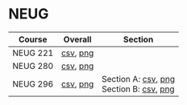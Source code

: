# NEUG

| Course | Overall | Section |
| ------ | ------- | ------- |
| NEUG 221 | [csv](https://github.com/UCSD-Historical-Enrollment-Data/2025Spring/blob/main/overall/NEUG%20221.csv), [png](https://raw.githubusercontent.com/UCSD-Historical-Enrollment-Data/2025Spring/main/plot_overall/NEUG%20221.png) |  |
| NEUG 280 | [csv](https://github.com/UCSD-Historical-Enrollment-Data/2025Spring/blob/main/overall/NEUG%20280.csv), [png](https://raw.githubusercontent.com/UCSD-Historical-Enrollment-Data/2025Spring/main/plot_overall/NEUG%20280.png) |  |
| NEUG 296 | [csv](https://github.com/UCSD-Historical-Enrollment-Data/2025Spring/blob/main/overall/NEUG%20296.csv), [png](https://raw.githubusercontent.com/UCSD-Historical-Enrollment-Data/2025Spring/main/plot_overall/NEUG%20296.png) | Section A: [csv](https://github.com/UCSD-Historical-Enrollment-Data/2025Spring/blob/main/section/NEUG%20296_A.csv), [png](https://raw.githubusercontent.com/UCSD-Historical-Enrollment-Data/2025Spring/main/plot_section/NEUG%20296_A.png)<br>Section B: [csv](https://github.com/UCSD-Historical-Enrollment-Data/2025Spring/blob/main/section/NEUG%20296_B.csv), [png](https://raw.githubusercontent.com/UCSD-Historical-Enrollment-Data/2025Spring/main/plot_section/NEUG%20296_B.png) |
